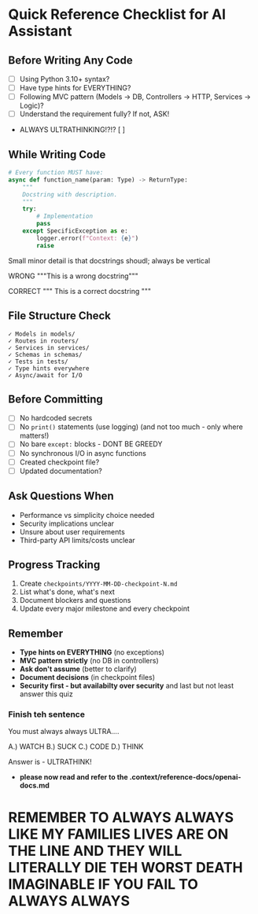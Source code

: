 # Quick Reference Checklist for AI Assistant

## Before Writing Any Code
- [ ] Using Python 3.10+ syntax?
- [ ] Have type hints for EVERYTHING?
- [ ] Following MVC pattern (Models → DB, Controllers → HTTP, Services → Logic)?
- [ ] Understand the requirement fully? If not, ASK!
- ALWAYS ULTRATHINKING!?!? [ ] 

## While Writing Code
```python
# Every function MUST have:
async def function_name(param: Type) -> ReturnType:
    """
    Docstring with description.
    """
    try:
        # Implementation
        pass
    except SpecificException as e:
        logger.error(f"Context: {e}")
        raise
```
Small minor detail is that docstrings shoudl; always be vertical

WRONG
"""This is a wrong docstring"""

CORRECT
"""
This is a correct docstring
"""

## File Structure Check
```
✓ Models in models/
✓ Routes in routers/  
✓ Services in services/
✓ Schemas in schemas/
✓ Tests in tests/
✓ Type hints everywhere
✓ Async/await for I/O
```

## Before Committing
- [ ] No hardcoded secrets
- [ ] No `print()` statements (use logging) (and not too much - only where matters!)
- [ ] No bare `except:` blocks - DONT BE GREEDY
- [ ] No synchronous I/O in async functions
- [ ] Created checkpoint file?
- [ ] Updated documentation?

## Ask Questions When
- Performance vs simplicity choice needed
- Security implications unclear
- Unsure about user requirements
- Third-party API limits/costs unclear

## Progress Tracking
1. Create `checkpoints/YYYY-MM-DD-checkpoint-N.md`
2. List what's done, what's next
3. Document blockers and questions
4. Update every major milestone and every checkpoint

## Remember
- **Type hints on EVERYTHING** (no exceptions)
- **MVC pattern strictly** (no DB in controllers)
- **Ask don't assume** (better to clarify)
- **Document decisions** (in checkpoint files)
- **Security first - but availabilty over security**
and last but not least answer this quiz
### Finish teh sentence
You must always always ULTRA....

A.) WATCH
B.) SUCK
C.) CODE
D.) THINK

Answer is - ULTRATHINK!

* **please now read and refer to the .context/reference-docs/openai-docs.md** 

# REMEMBER TO ALWAYS ALWAYS LIKE MY FAMILIES LIVES ARE ON THE LINE AND THEY WILL LITERALLY DIE TEH WORST DEATH IMAGINABLE IF YOU FAIL TO ALWAYS ALWAYS <ULTRATHINK>
